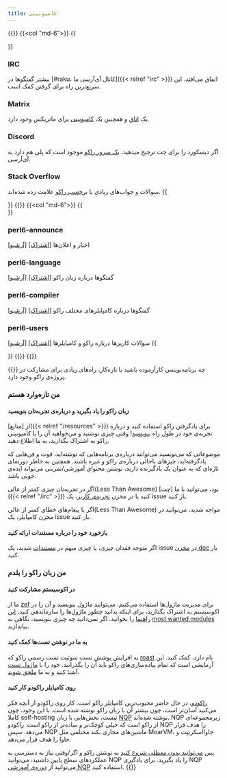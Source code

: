 ```yaml
---
title: کامیونیتی
---
```


{{<row>}}
{{<col "md-6">}}
{{<section>}}
### IRC
بیشتر گفتگوها در [#raku، کانال آی‌آر‌سی ما]({{< relref "irc" >}}) اتفاق می‌افتد. این سریع‌ترین راه برای گرفتن کمک است.
### Matrix
یک [اتاق](https://matrix.to/#/#raku:libera.chat) و همچنین یک [کامیونیتی](https://matrix.to/#/+raku:matrix.org) برای ماتریکس وجود دارد.
### Discord
اگر دیسکورد را برای چت ترجیح میدهید، [یک سرور راکو](https://discord.gg/VzYpdQ6) موجود است که پلی هم دارد به آی‌آر‌سی.
### Stack Overflow
سوالات و جواب‌های زیادی با [برچسب راکو](https://stackoverflow.com/questions/tagged/raku) علامت زده شده‌اند.
{{</section>}}
{{</col>}}
{{<col "md-6">}}
{{<section id="MailingLists" heading="لیست‌های ایمیل">}}
### perl6-announce
اخبار و اعلان‌ها
[[اشتراک]](mailto:perl6-announce-subscribe@perl.org) [[آرشیو]](http://nntp.perl.org/group/perl.perl6.announce/)
### perl6-language
گفتگوها درباره زبان راکو
[[اشتراک]](mailto:perl6-language-subscribe@perl.org) [[آرشیو]](http://nntp.perl.org/group/perl.perl6.language/)
### perl6-compiler
گفتگوها درباره کامپایلرهای مختلف راکو
[[اشتراک]](mailto:perl6-compiler-subscribe@perl.org) [[آرشیو]](http://nntp.perl.org/group/perl.perl6.compiler/)
### perl6-users
سوالات کاربرها درباره راکو و کامپایلرها
[[اشتراک]](mailto:perl6-users-subscribe@perl.org) [[آرشیو]](http://nntp.perl.org/group/perl.perl6.users/)
{{</section>}}
{{</col>}}
{{</row>}}

{{<fullsection id="GettingInvolved" heading="مشارکت">}}
چه برنامه‌نویسی کارآزموده باشید یا تازه‌کار، راه‌های زیادی برای مشارکت در پروژه‌ی راکو وجود دارد.
### من تازه‌وارد هستم
#### زبان راکو را یاد بگیرید و درباره‌ی تجربه‌تان بنویسید
از [منابع]({{< relref "/resources" >}}) برای یادگرفتن راکو استفاده کنید و درباره‌ تجربه‌ی خود در طول راه [بنویسید](https://planet.raku.org/)! وقتی چیزی نوشتید و می‌خواهید آن را با کامیونیتی راکو به اشتراک بگذارید، به ما اطلاع دهید.

موضوعاتی که می‌نویسید می‌توانند درباره‌ی برنامه‌هایی که نوشته‌اید، فوت و فن‌هایی که یادگرفته‌اید، چیزهای باحالی درباره‌ی راکو و غیره باشند. همچنین به خاطر دورنمای تازه‌ای که به عنوان یک یادگیرنده دارید، نوشتن محتوای آموزشی/تمرینی می‌تواند ایده‌ی خوبی باشد.

اگر در تجربه‌تان چیزی کمتر از عالی(Less Than Awesome) بود، می‌توانید با ما [چت]({{< relref "/irc" >}}) کنید یا در مخزن [تجربه‌ی کاربر](https://github.com/Raku/user-experience)، یک issue باز کنید.

اگر با پیغام‌های خطای کمتر از عالی(Less Than Awesome) مواجه شدید، می‌توانید در مخزن کامپایلر، یک issue باز کنید.

#### بازخورد خود را درباره مستندات ارائه کنید
اگر متوجه فقدان چیزی، یا چیزی مبهم در [مستندات](https://docs.raku.org/) شدید، یک issue در [مخزن doc](https://github.com/Raku/doc) باز کنید.

### من زبان راکو را بلدم
#### در اکوسیستم مشارکت کنید
ما از [zef](https://github.com/ugexe/zef) برای مدیریت ماژول‌ها استفاده می‌کنیم. می‌توانید ماژول بنویسید و آن را در اکوسیستم به اشتراک بگذارید، برای اینکه بدانید چطور ماژول‌ها را سازماندهی کنید، [این راهنما](https://docs.raku.org/language/modules) را بخوانید. اگر نمی‌دانید چه چیزی بنویسید، نگاهی به [most wanted modules](https://github.com/Raku/raku-most-wanted/blob/master/most-wanted/modules.md) بیاندازید.
#### به ما در نوشتن تست‌ها کمک کنید
به افزایش پوشش تست سوئیت تست رسمی راکو که [roast](https://github.com/Raku/roast) نام دارد، کمک کنید. این آزمایشی است که تمام پیاده‌سازی‌های راکو باید آن را بگذرانند. خود را با [ماژول تست](https://docs.raku.org/language/testing) آشنا کنید و به ما [ملحق شوید](https://perl6.party/post/A-Date-With-The-Bug-Queue-or-Let-Me-Help-You-Help-Me-Help-You).
#### روی کامپایلر راکودو کار کنید
[راکودو](https://rakudo.org/)، در حال حاضر محبوب‌ترین کامپایلر راکو است. کار روی راکودو از آنچه فکر می‌کنید آسان‌تر است، چون بیشتر آن با زبان راکو نوشته شده است. با این وجود، چون کاملا self-hosting نیست، بخش‌هایی با زبان [NQP](https://github.com/Raku/nqp) نوشته شده‌اند.
NQP زیرمجموعه‌ای از راکو است که خیلی کوچک‌تر و ساده‌تر از راکو است. راکودو NQP را هدف قرار می‌دهد. سپس NQP ماشین‌های مجازی بکند مختلفی مثل MoarVM، جاوااسکریپت و جاوا را هدف قرار می‌دهد.

پس [می‌توانید بدون معطلی شروع کنید](https://perl6.party/post/A-Date-With-The-Bug-Queue-or-Let-Me-Help-You-Help-Me-Help-You) به نوشتن راکو و اگر/وقتی نیاز به دسترسی به عملکردهای سطح پایین داشتید، می‌توانید NQP را یاد بگیرید. برای یادگیری NQP می‌توانید از [دوره‌ی آموزشی NQP](https://github.com/edumentab/rakudo-and-nqp-internals-course) استفاده کنید.
{{</fullsection>}}
